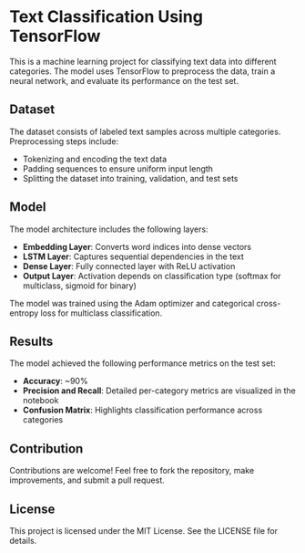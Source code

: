 # Text Classification Using TensorFlow

This is a machine learning project for classifying text data into different categories. The model uses TensorFlow to preprocess the data, train a neural network, and evaluate its performance on the test set.

## Dataset

The dataset consists of labeled text samples across multiple categories. Preprocessing steps include:

- Tokenizing and encoding the text data
- Padding sequences to ensure uniform input length
- Splitting the dataset into training, validation, and test sets

## Model

The model architecture includes the following layers:

- **Embedding Layer**: Converts word indices into dense vectors
- **LSTM Layer**: Captures sequential dependencies in the text
- **Dense Layer**: Fully connected layer with ReLU activation
- **Output Layer**: Activation depends on classification type (softmax for multiclass, sigmoid for binary)

The model was trained using the Adam optimizer and categorical cross-entropy loss for multiclass classification.

## Results

The model achieved the following performance metrics on the test set:

- **Accuracy**: ~90%
- **Precision and Recall**: Detailed per-category metrics are visualized in the notebook
- **Confusion Matrix**: Highlights classification performance across categories

## Contribution

Contributions are welcome! Feel free to fork the repository, make improvements, and submit a pull request.

## License

This project is licensed under the MIT License. See the LICENSE file for details.

